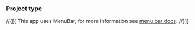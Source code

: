 ﻿### Project type
//{[{
This app uses MenuBar, for more information see [menu bar docs](https://github.com/microsoft/TemplateStudio/blob/main/docs/WinUI/projectTypes/menubar.md).
//}]}